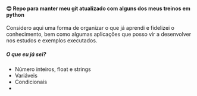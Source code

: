 #### 😊 Repo para manter meu git atualizado com alguns dos meus treinos em python
Considero aqui uma forma de organizar o que já aprendi e fidelizei o conhecimento, bem como algumas aplicações que posso vir a desenvolver nos estudos e exemplos executados.

##### O que eu já sei? 
- Número inteiros, float e strings
- Variáveis
- Condicionais
- 

